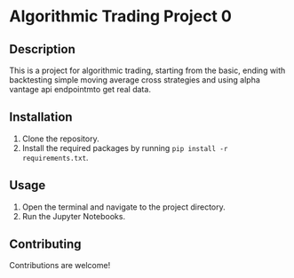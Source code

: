 <!-- Generate contents of readme -->
# Algorithmic Trading Project 0

## Description
This is a project for algorithmic trading, starting from the basic, ending with backtesting simple moving average cross strategies and using alpha vantage api endpointmto get real data.

## Installation
1. Clone the repository.
2. Install the required packages by running `pip install -r requirements.txt`.

## Usage
1. Open the terminal and navigate to the project directory.
2. Run the Jupyter Notebooks.

## Contributing
Contributions are welcome!